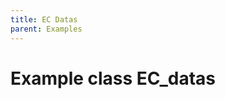 ```yaml
---
title: EC Datas
parent: Examples
---
```




Example class EC_datas
================================================




